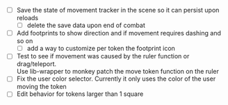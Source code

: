 

- [ ]  Save the state of movement tracker in the scene so it can persist upon reloads 
    - [ ] delete the save data upon end of combat 
- [ ] Add footprints to show direction and if movement requires dashing and so on 
    - [ ] add a way to customize per token the footprint icon 
- [ ] Test to see if movement was caused by the ruler function or drag/teleport.                        
        Use lib-wrapper to monkey patch the move token function on the ruler 
- [ ] Fix the user color selector. Currently it only uses the color of the user moving the token 
- [ ] Edit behavior for tokens larger than 1 square